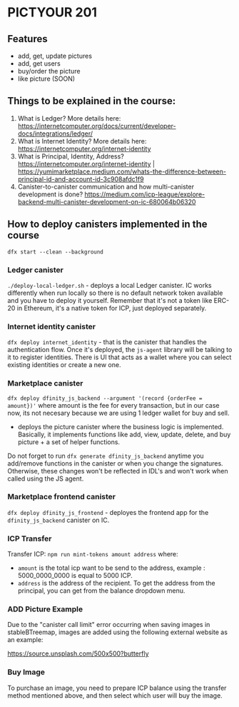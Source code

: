 # PICTYOUR 201

## Features

- add, get, update pictures
- add, get users
- buy/order the picture
- like picture (SOON)

## Things to be explained in the course:

1. What is Ledger? More details here: https://internetcomputer.org/docs/current/developer-docs/integrations/ledger/
2. What is Internet Identity? More details here: https://internetcomputer.org/internet-identity
3. What is Principal, Identity, Address? https://internetcomputer.org/internet-identity | https://yumimarketplace.medium.com/whats-the-difference-between-principal-id-and-account-id-3c908afdc1f9
4. Canister-to-canister communication and how multi-canister development is done? https://medium.com/icp-league/explore-backend-multi-canister-development-on-ic-680064b06320

## How to deploy canisters implemented in the course

`dfx start --clean --background`

### Ledger canister

`./deploy-local-ledger.sh` - deploys a local Ledger canister. IC works differently when run locally so there is no default network token available and you have to deploy it yourself. Remember that it's not a token like ERC-20 in Ethereum, it's a native token for ICP, just deployed separately.

### Internet identity canister

`dfx deploy internet_identity` - that is the canister that handles the authentication flow. Once it's deployed, the `js-agent` library will be talking to it to register identities. There is UI that acts as a wallet where you can select existing identities
or create a new one.

### Marketplace canister

`dfx deploy dfinity_js_backend --argument '(record {orderFee = amount})'` where amount is the fee for every transaction, but in our case now, its not necesary because we are using 1 ledger wallet for buy and sell.

- deploys the picture canister where the business logic is implemented.
  Basically, it implements functions like add, view, update, delete, and buy picture + a set of helper functions.

Do not forget to run `dfx generate dfinity_js_backend` anytime you add/remove functions in the canister or when you change the signatures.
Otherwise, these changes won't be reflected in IDL's and won't work when called using the JS agent.

### Marketplace frontend canister

`dfx deploy dfinity_js_frontend` - deployes the frontend app for the `dfinity_js_backend` canister on IC.

### ICP Transfer

Transfer ICP:
`npm run mint-tokens amount address`
where:

- `amount` is the total icp want to be send to the address, example : 5000_0000_0000 is equal to 5000 ICP.
- `address` is the address of the recipient. To get the address from the principal, you can get from the balance dropdown menu.

### ADD Picture Example

Due to the "canister call limit" error occurring when saving images in stableBTreemap, images are added using the following external website as an example:

https://source.unsplash.com/500x500?butterfly

### Buy Image

To purchase an image, you need to prepare ICP balance using the transfer method mentioned above, and then select which user will buy the image.
